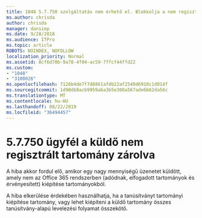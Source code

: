 ```yaml
---
title: 1048 5.7.750 szolgáltatás nem érhető el. Blokkolja a nem regisztrált tartományokból küldött ügyfél
ms.author: chrisda
author: chrisda
manager: dansimp
ms.date: 9/28/2018
ms.audience: ITPro
ms.topic: article
ROBOTS: NOINDEX, NOFOLLOW
localization_priority: Normal
ms.assetid: 8cf6d70b-9a78-4f04-ac59-7ffcf44ffd22
ms.custom:
- "1048"
- "3100026"
ms.openlocfilehash: 7126b4de7f7d8861afdb22af2540d6910c1d014f
ms.sourcegitcommit: 1d98db8acb9959aba3b5e308a567ade6b62da56c
ms.translationtype: MT
ms.contentlocale: hu-HU
ms.lasthandoff: 08/22/2019
ms.locfileid: "36494457"
---
```

# <a name="57750-client-blocked-from-sending-from-unregistered-domain"></a>5.7.750 ügyfél a küldő nem regisztrált tartomány zárolva

A hiba akkor fordul elő, amikor egy nagy mennyiségű üzenetet küldött, amely nem az Office 365 rendszerben (adódnak, elfogadott tartományok és érvényesített) kiépítése tartományokból.

A hiba elkerülése érdekében használhatja, ha a tanúsítványt tartományi kiépítése tartomány, vagy lehet kiépíteni a küldő tartomány összes tanúsítvány-alapú levelezési folyamat összekötő.
